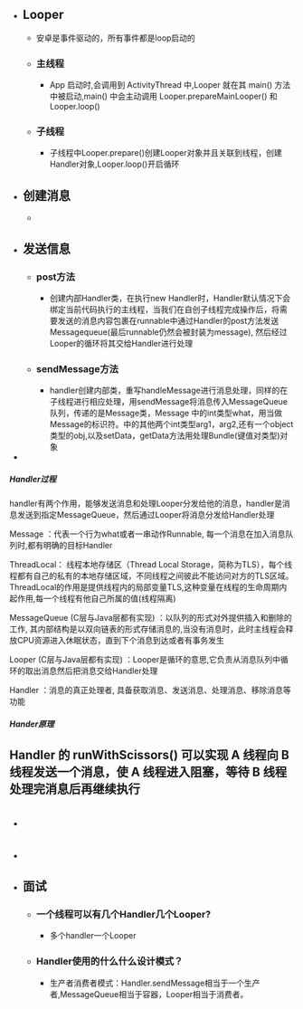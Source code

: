 - ## Looper
	- 安卓是事件驱动的，所有事件都是loop启动的
	- ### 主线程
		- App 启动时,会调用到 ActivityThread 中,Looper 就在其 main() 方法中被启动,main() 中会主动调用 Looper.prepareMainLooper() 和 Looper.loop()
	- ### 子线程
		- 子线程中Looper.prepare()创建Looper对象并且关联到线程，创建Handler对象,Looper.loop()开启循环
- ## 创建消息
	-
- ## 发送信息
	- ### post方法
		- 创建内部Handler类，在执行new Handler时，Handler默认情况下会绑定当前代码执行的主线程，当我们在自创子线程完成操作后，将需要发送的消息内容包裹在runnable中通过Handler的post方法发送Messagequeue(最后runnable仍然会被封装为message), 然后经过Looper的循环将其交给Handler进行处理
	- ### sendMessage方法
		- handler创建内部类，重写handleMessage进行消息处理，同样的在子线程进行相应处理，用sendMessage将消息传入MessageQueue队列，传递的是Message类，Message 中的int类型what，用当做Message的标识符。中的其他两个int类型arg1，arg2,还有一个object类型的obj,以及setData，getData方法用处理Bundle(键值对类型)对象
-
##### Handler过程

handler有两个作用，能够发送消息和处理Looper分发给他的消息，handler是消息发送到指定MessageQueue，然后通过Looper将消息分发给Handler处理

Message ：代表一个行为what或者一串动作Runnable, 每一个消息在加入消息队列时,都有明确的目标Handler

ThreadLocal： 线程本地存储区（Thread Local Storage，简称为TLS），每个线程都有自己的私有的本地存储区域，不同线程之间彼此不能访问对方的TLS区域。ThreadLocal的作用是提供线程内的局部变量TLS,这种变量在线程的生命周期内起作用,每一个线程有他自己所属的值(线程隔离)

MessageQueue (C层与Java层都有实现) ：以队列的形式对外提供插入和删除的工作, 其内部结构是以双向链表的形式存储消息的,当没有消息时，此时主线程会释放CPU资源进入休眠状态，直到下个消息到达或者有事务发生

Looper (C层与Java层都有实现) ：Looper是循环的意思,它负责从消息队列中循环的取出消息然后把消息交给Handler处理

Handler ：消息的真正处理者, 具备获取消息、发送消息、处理消息、移除消息等功能
##### Hander原理

Handler 的 runWithScissors() 可以实现 A 线程向 B 线程发送一个消息，使 A 线程进入阻塞，等待 B 线程处理完消息后再继续执行
-
- #
-
- ## 面试
	- ### 一个线程可以有几个Handler几个Looper?
		- 多个handler一个Looper
	- ### Handler使用的什么什么设计模式？
		- 生产者消费者模式：Handler.sendMessage相当于一个生产者,MessageQueue相当于容器，Looper相当于消费者。